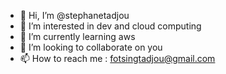 - 👋 Hi, I’m @stephanetadjou
- 👀 I’m interested in dev and cloud computing
- 🌱 I’m currently learning aws 
- 💞️ I’m looking to collaborate on you
- 📫 How to reach me : fotsingtadjou@gmail.com


<!---
stephanetadjou/stephanetadjou is a ✨ special ✨ repository because its `README.md` (this file) appears on your GitHub profile.
You can click the Preview link to take a look at your changes.
--->
